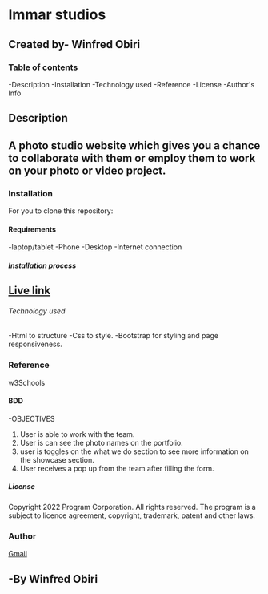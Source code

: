 # Immar studios
Created by- Winfred Obiri
---
### Table of contents
-Description
-Installation
-Technology used
-Reference
-License
-Author's Info


## Description
A photo studio website which gives you a chance to collaborate with them or employ  them to  work on your photo or video project.
---


### Installation 
For you to clone this repository:

#### Requirements
-laptop/tablet
-Phone
-Desktop
-Internet connection

##### Installation process
[Live link]()
---

###### Technology used
-Html to structure
-Css to style.
-Bootstrap for styling and page responsiveness.

### Reference
w3Schools

#### BDD
-OBJECTIVES
1. User is able to work with the team.
2. User is can see the photo names on the portfolio.
3. user is toggles on the what we do section to see more information on the showcase section.
4. User receives a pop up from the team after filling the form.


##### License
Copyright  2022 Program Corporation. All rights reserved. The program is a subject to licence
agreement, copyright, trademark, patent and other laws.

### Author
[Gmail](Mailto:@winnieimmar0@gmail.com)

-By Winfred Obiri
---
